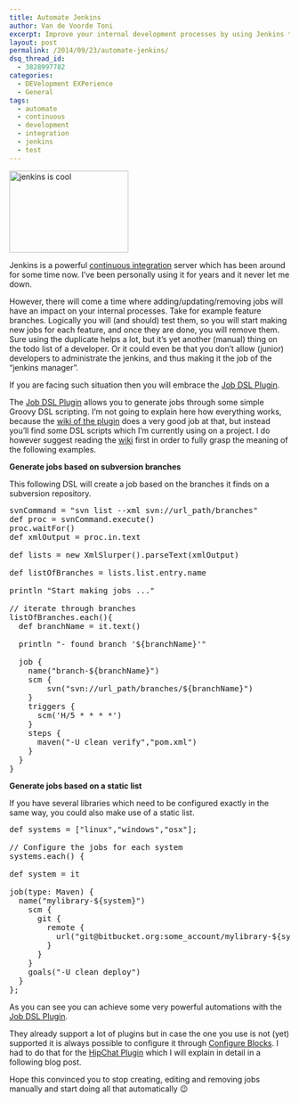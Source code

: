 ```yaml
---
title: Automate Jenkins
author: Van de Voorde Toni
excerpt: Improve your internal development processes by using Jenkins together with the Job DSL Plugin
layout: post
permalink: /2014/09/23/automate-jenkins/
dsq_thread_id:
  - 3828997782
categories:
  - DEVelopment EXPerience
  - General
tags:
  - automate
  - continuous
  - development
  - integration
  - jenkins
  - test
---
```

<img class="alignright" style="border: 0;" src="http://www.praqma.com/sites/default/files/img/cool-jenkins2x3.png" alt="jenkins is cool" width="214" height="147" />

Jenkins is a powerful <a title="continuous integration" href="http://en.wikipedia.org/wiki/Continuous_integration" target="_blank">continuous integration</a> server which has been around for some time now. I&#8217;ve been personally using it for years and it never let me down.

However, there will come a time where adding/updating/removing jobs will have an impact on your internal processes. Take for example feature branches. Logically you will (and should) test them, so you will start making new jobs for each feature, and once they are done, you will remove them. Sure using the duplicate helps a lot, but it&#8217;s yet another (manual) thing on the todo list of a developer. Or it could even be that you don&#8217;t allow (junior) developers to administrate the jenkins, and thus making it the job of the &#8220;jenkins manager&#8221;.

If you are facing such situation then you will embrace the <a title="Job DSL Plugin" href="https://wiki.jenkins-ci.org/display/JENKINS/Job+DSL+Plugin" target="_blank">Job DSL Plugin</a>.

The <a title="Job DSL Plugin" href="https://wiki.jenkins-ci.org/display/JENKINS/Job+DSL+Plugin" target="_blank">Job DSL Plugin</a> allows you to generate jobs through some simple Groovy DSL scripting. I&#8217;m not going to explain here how everything works, because the <a title="wiki" href="https://github.com/jenkinsci/job-dsl-plugin/wiki" target="_blank">wiki of the plugin</a> does a very good job at that, but instead you&#8217;ll find some DSL scripts which I&#8217;m currently using on a project. I do however suggest reading the <a title="wiki" href="https://github.com/jenkinsci/job-dsl-plugin/wiki" target="_blank">wiki</a> first in order to fully grasp the meaning of the following examples.

**Generate jobs based on subversion branches**

This following DSL will create a job based on the branches it finds on a subversion repository.

<pre class="brush: groovy; title: ; notranslate" title="">svnCommand = "svn list --xml svn://url_path/branches"
def proc = svnCommand.execute()
proc.waitFor()
def xmlOutput = proc.in.text

def lists = new XmlSlurper().parseText(xmlOutput)

def listOfBranches = lists.list.entry.name

println "Start making jobs ..."

// iterate through branches
listOfBranches.each(){
  def branchName = it.text()

  println "- found branch '${branchName}'"

  job {
    name("branch-${branchName}")
    scm {
        svn("svn://url_path/branches/${branchName}")
    }
    triggers {
      scm('H/5 * * * *')
    }
    steps {
      maven("-U clean verify","pom.xml")
    }
  }
}
</pre>

**Generate jobs based on a static list**

If you have several libraries which need to be configured exactly in the same way, you could also make use of a static list.

<pre class="brush: groovy; title: ; notranslate" title="">def systems = ["linux","windows","osx"];

// Configure the jobs for each system
systems.each() {

def system = it

job(type: Maven) {
  name("mylibrary-${system}")
    scm {
      git {
        remote {
          url("git@bitbucket.org:some_account/mylibrary-${system}.git")
        }
      }
    }
    goals("-U clean deploy")
  }
};
</pre>

As you can see you can achieve some very powerful automations with the <a title="Job DSL Plugin" href="https://wiki.jenkins-ci.org/display/JENKINS/Job+DSL+Plugin" target="_blank">Job DSL Plugin</a>.

They already support a lot of plugins but in case the one you use is not (yet) supported it is always possible to configure it through <a title="Configure Blocks" href="https://github.com/jenkinsci/job-dsl-plugin/wiki/The-Configure-Block" target="_blank">Configure Blocks</a>. I had to do that for the <a title="HipChat Plugin" href="https://wiki.jenkins-ci.org/display/JENKINS/HipChat+Plugin" target="_blank">HipChat Plugin</a> which I will explain in detail in a following blog post.

Hope this convinced you to stop creating, editing and removing jobs manually and start doing all that automatically 😉